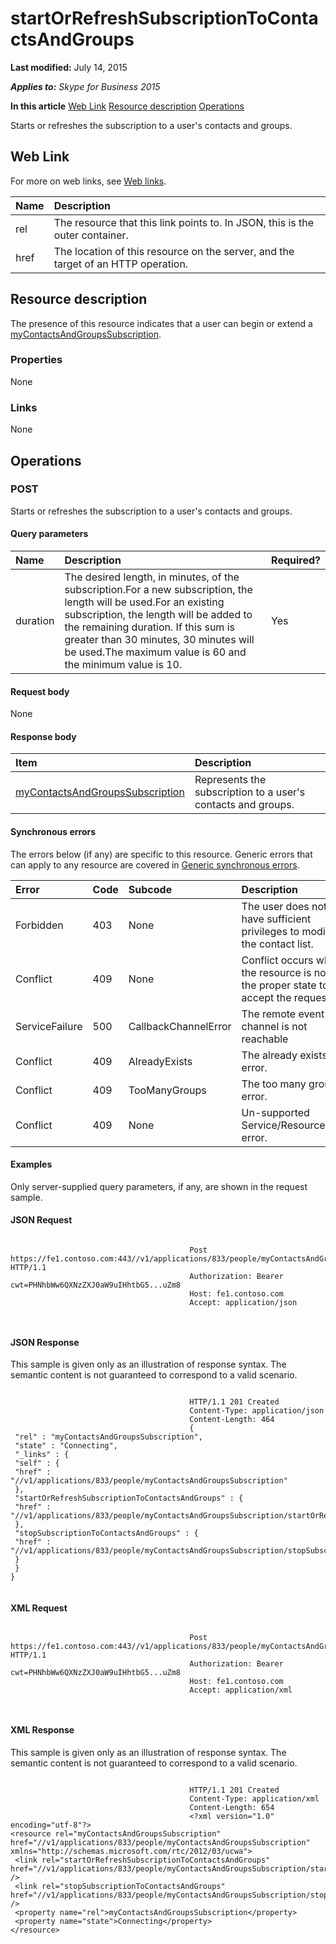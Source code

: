 
# startOrRefreshSubscriptionToContactsAndGroups 

 **Last modified:** July 14, 2015

 _**Applies to:** Skype for Business 2015_

 **In this article**
 [Web Link](#sectionSection0)
 [Resource description](#sectionSection1)
 [Operations](#sectionSection2)


Starts or refreshes the subscription to a user's contacts and groups. 

## Web Link
<a name="sectionSection0"> </a>

For more on web links, see [Web links](WebLinks.md).



|**Name**|**Description**|
|:-----|:-----|
|rel|The resource that this link points to. In JSON, this is the outer container.|
|href|The location of this resource on the server, and the target of an HTTP operation.|

## Resource description
<a name="sectionSection1"> </a>

The presence of this resource indicates that a user can begin or extend a [myContactsAndGroupsSubscription](myContactsAndGroupsSubscription_ref.md). 


### Properties

None


### Links

None


## Operations
<a name="sectionSection2"> </a>




### POST

Starts or refreshes the subscription to a user's contacts and groups.


#### Query parameters





|**Name**|**Description**|**Required?**|
|:-----|:-----|:-----|
|duration|The desired length, in minutes, of the subscription.For a new subscription, the length will be used.For an existing subscription, the length will be added to the remaining duration. If this sum is greater than 30 minutes, 30 minutes will be used.The maximum value is 60 and the minimum value is 10.|Yes|

#### Request body

None


#### Response body



|**Item**|**Description**|
|:-----|:-----|
| [myContactsAndGroupsSubscription](myContactsAndGroupsSubscription_ref.md)|Represents the subscription to a user's contacts and groups.|

#### Synchronous errors

The errors below (if any) are specific to this resource. Generic errors that can apply to any resource are covered in [Generic synchronous errors](GenericSynchronousErrors.md).



|**Error**|**Code**|**Subcode**|**Description**|
|:-----|:-----|:-----|:-----|
|Forbidden|403|None|The user does not have sufficient privileges to modify the contact list.|
|Conflict|409|None|Conflict occurs when the resource is not in the proper state to accept the request.|
|ServiceFailure|500|CallbackChannelError|The remote event channel is not reachable|
|Conflict|409|AlreadyExists|The already exists error.|
|Conflict|409|TooManyGroups|The too many groups error.|
|Conflict|409|None|Un-supported Service/Resource/API error.|

#### Examples

Only server-supplied query parameters, if any, are shown in the request sample.


#### JSON Request


```

										Post https://fe1.contoso.com:443//v1/applications/833/people/myContactsAndGroupsSubscription/startOrRefreshSubscriptionToContactsAndGroups HTTP/1.1
										Authorization: Bearer cwt=PHNhbWw6QXNzZXJ0aW9uIHhtbG5...uZm8
										Host: fe1.contoso.com
										Accept: application/json
										
									
```


#### JSON Response

This sample is given only as an illustration of response syntax. The semantic content is not guaranteed to correspond to a valid scenario.


```

										HTTP/1.1 201 Created
										Content-Type: application/json
										Content-Length: 464
										{
 "rel" : "myContactsAndGroupsSubscription",
 "state" : "Connecting",
 "_links" : {
 "self" : {
 "href" : "//v1/applications/833/people/myContactsAndGroupsSubscription"
 },
 "startOrRefreshSubscriptionToContactsAndGroups" : {
 "href" : "//v1/applications/833/people/myContactsAndGroupsSubscription/startOrRefreshSubscriptionToContactsAndGroups"
 },
 "stopSubscriptionToContactsAndGroups" : {
 "href" : "//v1/applications/833/people/myContactsAndGroupsSubscription/stopSubscriptionToContactsAndGroups"
 }
 }
}
									
```


#### XML Request


```

										Post https://fe1.contoso.com:443//v1/applications/833/people/myContactsAndGroupsSubscription/startOrRefreshSubscriptionToContactsAndGroups HTTP/1.1
										Authorization: Bearer cwt=PHNhbWw6QXNzZXJ0aW9uIHhtbG5...uZm8
										Host: fe1.contoso.com
										Accept: application/xml
										
									
```


#### XML Response

This sample is given only as an illustration of response syntax. The semantic content is not guaranteed to correspond to a valid scenario.


```

										HTTP/1.1 201 Created
										Content-Type: application/xml
										Content-Length: 654
										<?xml version="1.0" encoding="utf-8"?>
<resource rel="myContactsAndGroupsSubscription" href="//v1/applications/833/people/myContactsAndGroupsSubscription" xmlns="http://schemas.microsoft.com/rtc/2012/03/ucwa">
 <link rel="startOrRefreshSubscriptionToContactsAndGroups" href="//v1/applications/833/people/myContactsAndGroupsSubscription/startOrRefreshSubscriptionToContactsAndGroups" />
 <link rel="stopSubscriptionToContactsAndGroups" href="//v1/applications/833/people/myContactsAndGroupsSubscription/stopSubscriptionToContactsAndGroups" />
 <property name="rel">myContactsAndGroupsSubscription</property>
 <property name="state">Connecting</property>
</resource>
									
```

